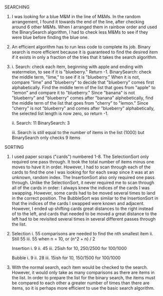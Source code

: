 SEARCHING

1. I was looking for a blue M&M in the line of M&Ms. In the random arrangement, I found it towards the end of the line, after checking around 6 other M&Ms. When I arranged them in rainbow order and used the BinarySearch algorithm, I had to check less M&Ms to see if they were blue before finding the blue one.

2. An efficient algorithm has to run less code to complete its job. Binary search is more efficient because it is guaranteed to find the desired item if it exists in only a fraction of the tries that it takes the search algorithm.

3.  i. Search: check each item, beginning with apple and ending with   
    watermelon, to see if it is "blueberry." Return -1.
    BinarySearch: check the middle term, "lime," to see if it is "blueberry." When it is not, compare "lime" and "blueberry" to decide that "blueberry" comes first alphabetically. Find the middle term of the list that goes from "apple" to "lemon" and compare it to "blueberry." Since "banana" is not "blueberry" and "blueberry" comes after "banana" alphebetically, find the middle term of the list that goes from "cherry" to "lemon." Since "cherry" is not "blueberry" and comes after "blueberry" alphabetically, the selected list length is now zero, so return -1.

    ii. Search: 11
    BinarySearch: 3

    iii. Search is still equal to the number of items in the list (1000) but BinarySearch only checks 9 items


SORTING

1.  I used paper scraps ("cards") numbered 1-8. The SelectionSort only required one pass through. It took the total number of items minus one moves to have it in order. However, I had to scan through each of the cards to find the one I was looking for for each swap since it was at an unknown, random index.
The InsertionSort also only required one pass through. Unlike the SelectionSort, it never required me to scan through all of the cards in order: I always knew the indices of the cards I was swapping. However, some cards had to be moved several times to land in the correct position.
The BubbleSort was similar to the InsertionSort in that the indices of the cards I swapped were known and adjacent. However, I ended up shifting cards great distances to the right instead of to the left, and cards that needed to be moved a great distance to the left had to be revisited several times in several different passes through the list.

2.  Selection
    i. 55 comparisons are needed to find the nth smallest item
    ii. Still 55
    iii. 55 when n = 10, or (n^2 + n) / 2

    Insertion
    i. 9
    ii. 45
    iii. 25ish for 10, 250/2500 for 100/1000

    Bubble
    i. 9
    ii. 28
    iii. 15ish for 10, 150/1500 for 100/1000

3. With the normal search, each item would be checked to the search. However, it would only take as many comparisons as there are items in the list. In order to prepare the list for the binary search, the items must be compared to each other a greater number of times than there are items, so it is perhaps more efficient to use the basic search algorithm.